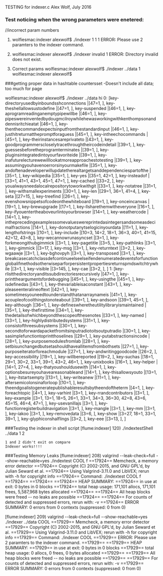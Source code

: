 TESTING for indexer.c 
Alex Wolf, July 2016

### Test noticing when the wrong parameters were enetered:

//incorrect param numbers
1. wolfiesmac:indexer alexwolf$ ./indexer 1 1 1
ERROR: Please use 2 paramters to the indexer command.

2. wolfiesmac:indexer alexwolf$ ./indexer invalid 1 
ERROR: Directory invalid does not exist.

3. Correct params
wolfiesmac:indexer alexwolf$ ./indexer ../data 1
wolfiesmac:indexer alexwolf$ 

###getting proper data in hashtable countersset
-Doesn't include all data; too much for page

wolfiesmac:indexer alexwolf$ ./indexer ../data hi
   0: [key-directoryusedbyinboundsshconnections |[47=1, ], key-theshellallowsustodefine |[47=1, ], key-suspended |[46=1, ], key-aprogramreadinganemptypipewillbe |[46=1, ], key-pipeswereinventedbydougmcilroywhilehewasworkingwithkenthompsonanddennisritchieatat |[46=1, ], key-thenthecommandexpectsinputfromthestandardinput |[46=1, ], key-justhitreturnatthepromptforaguess |[45=1, ], key-intheechocommands |[45=1, ], key-theirinstancesareprivateto |[43=1, ], key-goodprogrammerscloselytracethroughtheircodeindetail |[39=1, ], key-guessesbeforetheprogramterminates |[39=1, ], key-pluginsintegratedintoyourfavoriteide |[39=1, ], key-inafuturelecturewewilllookatmoreapproachestotesting |[39=1, ], key-assumingyouhavenoerrorsinyourmakefile |[35=1, ], key-andoftenadeveloperwillupdatetherealtargetsanddependenciespartofthe |[35=1, ], key-wikipedia |[35=1, ], key-yes |[35=1, 42=1, ], key-insteadof |[33=1, 41=1, 43=1, 45=1, 47=1, ], key-cached |[33=2, ], key-youalwaysneedalocalrepositorytoworkwithgit |[33=1, ], key-notatree |[31=1, ], key-withsmallexperiments |[30=1, ], key-len |[29=1, 36=1, 41=4, ], key-seta |[27=15, ], key-treefind |[26=1, ], key-evenshowsnippetsofcodeonthewhiteboard |[19=1, ], key-onceincanvas |[19=1, ], key-brewupgrade |[17=1, ], key-llsharethemwitheveryone |[16=1, ], key-ifyouentertheaboveurlintoyourbrowser |[14=1, ], key-weathercode |[14=1, ], key-intheprecedingexamplessomevalueswereprintedasintegersandsomeasdecimalfractions |[14=1, ], key-donotputanytselogicinyourdata |[11=1, ], key-lengthofstrings |[10=1, ], key-include |[10=3, 14=2, 18=1, 36=3, 40=1, 41=15, 42=12, 43=8, ], key-wecannowrunasyncset |[3=1, ], key-forkmeongithubgimmick |[3=1, ], key-pagetitle |[3=5, ], key-pathlinks |[3=1, ], key-gimmick |[3=17, ], key-msg |[3=1, ], key-returntext |[3=2, ], key-wgaawje |[3=1, ], key-bghovpyh |[3=1, ], key-transposed |[3=1, ], key-breakcasecatchclassdefcontinueelseelseifendenumeratedeventsforfunctionglobalifmethodsotherwiseparforpersistentpropertiesreturnspmdswitchtrywhile |[3=1, ], key-visible |[3=145, ], key-cae |[3=2, ], ]
   1: [key-rlistthedirectoryanditssubdirectoriesrecursively |[47=1, ], key-printtheargumentsfordebugging |[45=1, ], key-usingthe |[45=1, ], key-isdefinedas |[43=1, ], key-thevariableisaconstant |[43=1, ], key-pleaseenteralineoftext |[42=1, ], key-sometimesyouneedtounderstandthatanarraynameis |[41=1, ], key-acoupleofcoolthingstonoteabout |[39=1, ], key-andsoon |[39=1, 45=1, ], key-although |[36=1, ], key-defineswheretheutilitylibraryismaintained |[35=1, ], key-thefirsttime |[34=1, ], key-thedetailsofwhichbeyondthescopeofthesenotes |[33=1, ], key-named |[33=1, ], key-highlydistributedsystems |[31=1, ], key-consistofthreesubsystems |[30=1, ], key-secondtoforwardapacketfromitsinputradiotoitsoutputradio |[30=1, ], key-sasimplefunctiontoprintthoselines |[29=1, ], key-putabstractionsincode |[28=1, ], key-purposemodulesfromlab |[28=1, ], key-setbisunchangedbutsetashouldhaveallitemsfrombothsets |[27=1, ], key-purposeiteratorforeachmodule |[27=1, ], key-andwritinggoodcode |[26=2, ], key-accessibility |[19=1, ], key-willbereported |[19=2, ], key-suchas |[18=1, 29=1, 30=2, 33=1, 39=1, 43=2, 46=1, ], key-unixbooks |[16=1, ], key-helper |[14=1, 27=4, ], key-thatyoushouldusewith |[14=1, ], key-optionsbesureyouhaveareasonableand |[14=1, ], key-thisallowsyouto |[13=1, ], key-itstartsempty |[13=1, ], key-writeanew |[11=1, ], key-aftersemicolonsinaforloop |[10=1, ], key-theendgoalistogeneratepublishableresultsbytheendoftheterm |[4=1, ], key-foreachtopic |[4=1, ], key-varhint |[3=1, ], key-rrandcontributors |[3=1, ], key-example |[3=1, 13=1, 18=5, 26=1, 33=1, 34=3, 36=30, 42=8, 43=6, 45=15, 46=4, 47=1, ], key-usevanillajs |[3=1, ], key-functionregisterbuildnavigation |[3=1, ], key-mangle |[3=1, ], key-mm |[3=1, ], key-iakoo |[3=1, ], key-removedata |[3=6, ], key-show |[3=27, 18=1, 33=1, 39=1, ], key-glyphiconshalflings |[3=2, ], key-eee |[3=13, ], ]


   ###Testing the indexer in shell script
   [flume:indexer] 120) ./indextestShell ../data 1 2

	1 and 2 didn't exit on compare
	Indexer works!!!!


   ###Testing Memory Leaks
   [flume:indexer] 208) valgrind --leak-check=full --show-reachable=yes ./indextest  COOL f
==17924== Memcheck, a memory error detector
==17924== Copyright (C) 2002-2015, and GNU GPL'd, by Julian Seward et al.
==17924== Using Valgrind-3.11.0 and LibVEX; rerun with -h for copyright info
==17924== Command: ./indextest COOL f
==17924== 
==17924== 
==17924== HEAP SUMMARY:
==17924==     in use at exit: 0 bytes in 0 blocks
==17924==   total heap usage: 171,101 allocs, 171,101 frees, 5,587,968 bytes allocated
==17924== 
==17924== All heap blocks were freed -- no leaks are possible
==17924== 
==17924== For counts of detected and suppressed errors, rerun with: -v
==17924== ERROR SUMMARY: 0 errors from 0 contexts (suppressed: 0 from 0)

[flume:indexer] 209) valgrind --leak-check=full --show-reachable=yes ./indexer ../data COOL
==17929== Memcheck, a memory error detector
==17929== Copyright (C) 2002-2015, and GNU GPL'd, by Julian Seward et al.
==17929== Using Valgrind-3.11.0 and LibVEX; rerun with -h for copyright info
==17929== Command: ./indexer COOL
==17929== 
ERROR: Please use 2 paramters to the indexer command.
==17929== 
==17929== HEAP SUMMARY:
==17929==     in use at exit: 0 bytes in 0 blocks
==17929==   total heap usage: 0 allocs, 0 frees, 0 bytes allocated
==17929== 
==17929== All heap blocks were freed -- no leaks are possible
==17929== 
==17929== For counts of detected and suppressed errors, rerun with: -v
==17929== ERROR SUMMARY: 0 errors from 0 contexts (suppressed: 0 from 0)

